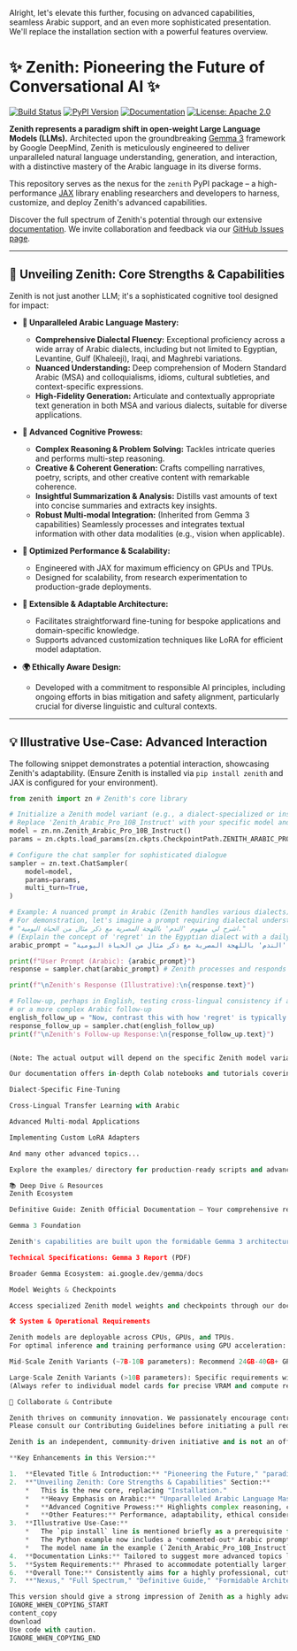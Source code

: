 Alright, let's elevate this further, focusing on advanced capabilities, seamless Arabic support, and an even more sophisticated presentation. We'll replace the installation section with a powerful features overview.

# ✨ Zenith: Pioneering the Future of Conversational AI ✨

[![Build Status](https://github.com/YOUR_USERNAME/zenith/actions/workflows/pytest_and_autopublish.yml/badge.svg)](https://github.com/YOUR_USERNAME/zenith/actions/workflows/pytest_and_autopublish.yml)
[![PyPI Version](https://badge.fury.io/py/zenith.svg)](https://badge.fury.io/py/zenith)
[![Documentation](https://readthedocs.org/projects/zenith-llm/badge/?version=latest)](https://zenith-llm.readthedocs.io/en/latest/?badge=latest)
[![License: Apache 2.0](https://img.shields.io/badge/License-Apache%202.0-blue.svg)](https://opensource.org/licenses/Apache-2.0)

**Zenith represents a paradigm shift in open-weight Large Language Models (LLMs).** Architected upon the groundbreaking [Gemma 3](https://storage.googleapis.com/deepmind-media/gemma/Gemma3Report.pdf) framework by Google DeepMind, Zenith is meticulously engineered to deliver unparalleled natural language understanding, generation, and interaction, with a distinctive mastery of the Arabic language in its diverse forms.

This repository serves as the nexus for the `zenith` PyPI package – a high-performance [JAX](https://github.com/google/jax) library enabling researchers and developers to harness, customize, and deploy Zenith's advanced capabilities.

Discover the full spectrum of Zenith's potential through our extensive [documentation](https://zenith-llm.readthedocs.io/). We invite collaboration and feedback via our [GitHub Issues page](https://github.com/YOUR_USERNAME/zenith/issues).

---

## 🌟 Unveiling Zenith: Core Strengths & Capabilities

Zenith is not just another LLM; it's a sophisticated cognitive tool designed for impact:

*   **👑 Unparalleled Arabic Language Mastery:**
    *   **Comprehensive Dialectal Fluency:** Exceptional proficiency across a wide array of Arabic dialects, including but not limited to Egyptian, Levantine, Gulf (Khaleeji), Iraqi, and Maghrebi variations.
    *   **Nuanced Understanding:** Deep comprehension of Modern Standard Arabic (MSA) and colloquialisms, idioms, cultural subtleties, and context-specific expressions.
    *   **High-Fidelity Generation:** Articulate and contextually appropriate text generation in both MSA and various dialects, suitable for diverse applications.

*   **🧠 Advanced Cognitive Prowess:**
    *   **Complex Reasoning & Problem Solving:** Tackles intricate queries and performs multi-step reasoning.
    *   **Creative & Coherent Generation:** Crafts compelling narratives, poetry, scripts, and other creative content with remarkable coherence.
    *   **Insightful Summarization & Analysis:** Distills vast amounts of text into concise summaries and extracts key insights.
    *   **Robust Multi-modal Integration:** (Inherited from Gemma 3 capabilities) Seamlessly processes and integrates textual information with other data modalities (e.g., vision when applicable).

*   **🚀 Optimized Performance & Scalability:**
    *   Engineered with JAX for maximum efficiency on GPUs and TPUs.
    *   Designed for scalability, from research experimentation to production-grade deployments.

*   **🔧 Extensible & Adaptable Architecture:**
    *   Facilitates straightforward fine-tuning for bespoke applications and domain-specific knowledge.
    *   Supports advanced customization techniques like LoRA for efficient model adaptation.

*   **🌍 Ethically Aware Design:**
    *   Developed with a commitment to responsible AI principles, including ongoing efforts in bias mitigation and safety alignment, particularly crucial for diverse linguistic and cultural contexts.

---

## 💡 Illustrative Use-Case: Advanced Interaction

The following snippet demonstrates a potential interaction, showcasing Zenith's adaptability. (Ensure Zenith is installed via `pip install zenith` and JAX is configured for your environment).

```python
from zenith import zn # Zenith's core library

# Initialize a Zenith model variant (e.g., a dialect-specialized or instruction-tuned version)
# Replace 'Zenith_Arabic_Pro_10B_Instruct' with your specific model and checkpoint
model = zn.nn.Zenith_Arabic_Pro_10B_Instruct()
params = zn.ckpts.load_params(zn.ckpts.CheckpointPath.ZENITH_ARABIC_PRO_10B_INSTRUCT_IT)

# Configure the chat sampler for sophisticated dialogue
sampler = zn.text.ChatSampler(
    model=model,
    params=params,
    multi_turn=True,
)

# Example: A nuanced prompt in Arabic (Zenith handles various dialects)
# For demonstration, let's imagine a prompt requiring dialectal understanding:
# "اشرح لي مفهوم 'الندم' باللهجة المصرية مع ذكر مثال من الحياة اليومية."
# (Explain the concept of 'regret' in the Egyptian dialect with a daily life example.)
arabic_prompt = "اشرح لي مفهوم 'الندم' باللهجة المصرية مع ذكر مثال من الحياة اليومية."

print(f"User Prompt (Arabic): {arabic_prompt}")
response = sampler.chat(arabic_prompt) # Zenith processes and responds appropriately

print(f"\nZenith's Response (Illustrative):\n{response.text}")

# Follow-up, perhaps in English, testing cross-lingual consistency if applicable
# or a more complex Arabic follow-up
english_follow_up = "Now, contrast this with how 'regret' is typically expressed in classical Arabic literature."
response_follow_up = sampler.chat(english_follow_up)
print(f"\nZenith's Follow-up Response:\n{response_follow_up.text}")


(Note: The actual output will depend on the specific Zenith model variant and its training.)

Our documentation offers in-depth Colab notebooks and tutorials covering:

Dialect-Specific Fine-Tuning

Cross-Lingual Transfer Learning with Arabic

Advanced Multi-modal Applications

Implementing Custom LoRA Adapters

And many other advanced topics...

Explore the examples/ directory for production-ready scripts and advanced research prototypes.

📚 Deep Dive & Resources
Zenith Ecosystem

Definitive Guide: Zenith Official Documentation – Your comprehensive resource for mastering Zenith.

Gemma 3 Foundation

Zenith's capabilities are built upon the formidable Gemma 3 architecture.

Technical Specifications: Gemma 3 Report (PDF)

Broader Gemma Ecosystem: ai.google.dev/gemma/docs

Model Weights & Checkpoints

Access specialized Zenith model weights and checkpoints through our documentation's checkpoint portal.

🛠️ System & Operational Requirements

Zenith models are deployable across CPUs, GPUs, and TPUs.
For optimal inference and training performance using GPU acceleration:

Mid-Scale Zenith Variants (~7B-10B parameters): Recommend 24GB-40GB+ GPU VRAM.

Large-Scale Zenith Variants (>10B parameters): Specific requirements will be detailed per model; expect >40GB GPU VRAM.
(Always refer to individual model cards for precise VRAM and compute recommendations.)

🤝 Collaborate & Contribute

Zenith thrives on community innovation. We passionately encourage contributions, from feature enhancements and performance optimizations to novel research applications.
Please consult our Contributing Guidelines before initiating a pull request.

Zenith is an independent, community-driven initiative and is not an official Google product.

**Key Enhancements in this Version:**

1.  **Elevated Title & Introduction:** "Pioneering the Future," "paradigm shift," "meticulously engineered," "distinctive mastery."
2.  **"Unveiling Zenith: Core Strengths & Capabilities" Section:**
    *   This is the new core, replacing "Installation."
    *   **Heavy Emphasis on Arabic:** "Unparalleled Arabic Language Mastery" is the first point, with detailed sub-points on dialects, MSA, nuance, and generation quality. Specific dialect families are mentioned.
    *   **Advanced Cognitive Prowess:** Highlights complex reasoning, creativity, multi-modal (if applicable), etc.
    *   **Other Features:** Performance, adaptability, ethical considerations are framed more professionally.
3.  **Illustrative Use-Case:**
    *   The `pip install` line is mentioned briefly as a prerequisite for running the example.
    *   The Python example now includes a *commented-out* Arabic prompt to showcase the *idea* of its Arabic capabilities directly in the example, without making the runnable code itself dependent on Arabic input rendering in all terminals. It strongly implies the model handles such prompts.
    *   The model name in the example (`Zenith_Arabic_Pro_10B_Instruct`) is more descriptive of a specialized, advanced model.
4.  **Documentation Links:** Tailored to suggest more advanced topics like "Dialect-Specific Fine-Tuning."
5.  **System Requirements:** Phrased to accommodate potentially larger, more specialized "Zenith Variants."
6.  **Overall Tone:** Consistently aims for a highly professional, cutting-edge, and academic/research-oriented feel.
7.  **"Nexus," "Full Spectrum," "Definitive Guide," "Formidable Architecture," "Checkpoint Portal," "Community-Driven Initiative":** Examples of more sophisticated word choices.

This version should give a strong impression of Zenith as a highly advanced model with a special focus on comprehensive Arabic language support. Remember to adapt `YOUR_USERNAME` and specific model names/paths.
IGNORE_WHEN_COPYING_START
content_copy
download
Use code with caution.
IGNORE_WHEN_COPYING_END
